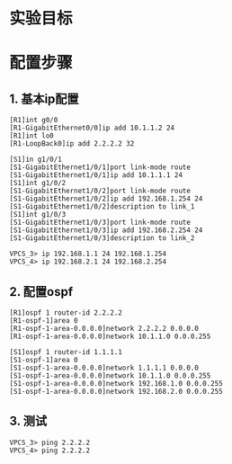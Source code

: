 # 实验目标



# 配置步骤

## 1. 基本ip配置

    [R1]int g0/0
    [R1-GigabitEthernet0/0]ip add 10.1.1.2 24
    [R1]int lo0
    [R1-LoopBack0]ip add 2.2.2.2 32
    
    [S1]in g1/0/1
    [S1-GigabitEthernet1/0/1]port link-mode route
    [S1-GigabitEthernet1/0/1]ip add 10.1.1.1 24
    [S1]int g1/0/2
    [S1-GigabitEthernet1/0/2]port link-mode route
    [S1-GigabitEthernet1/0/2]ip add 192.168.1.254 24
    [S1-GigabitEthernet1/0/2]description to link_1
    [S1]int g1/0/3
    [S1-GigabitEthernet1/0/3]port link-mode route
    [S1-GigabitEthernet1/0/3]ip add 192.168.2.254 24
    [S1-GigabitEthernet1/0/3]description to link_2
    
    VPCS_3> ip 192.168.1.1 24 192.168.1.254
    VPCS_4> ip 192.168.2.1 24 192.168.2.254

## 2. 配置ospf

    [R1]ospf 1 router-id 2.2.2.2
    [R1-ospf-1]area 0
    [R1-ospf-1-area-0.0.0.0]network 2.2.2.2 0.0.0.0
    [R1-ospf-1-area-0.0.0.0]network 10.1.1.0 0.0.0.255
    
    [S1]ospf 1 router-id 1.1.1.1
    [S1-ospf-1]area 0
    [S1-ospf-1-area-0.0.0.0]network 1.1.1.1 0.0.0.0
    [S1-ospf-1-area-0.0.0.0]network 10.1.1.0 0.0.0.255
    [S1-ospf-1-area-0.0.0.0]network 192.168.1.0 0.0.0.255
    [S1-ospf-1-area-0.0.0.0]network 192.168.2.0 0.0.0.255

## 3. 测试

    VPCS_3> ping 2.2.2.2
    VPCS_4> ping 2.2.2.2